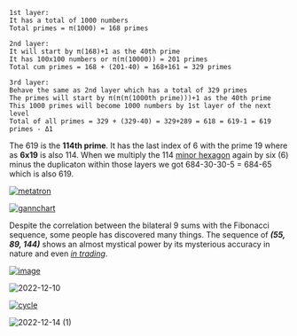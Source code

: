 ```liquid
1st layer:
It has a total of 1000 numbers
Total primes = π(1000) = 168 primes

2nd layer:
It will start by π(168)+1 as the 40th prime
It has 100x100 numbers or π(π(10000)) = 201 primes
Total cum primes = 168 + (201-40) = 168+161 = 329 primes

3rd layer:
Behave the same as 2nd layer which has a total of 329 primes
The primes will start by π(π(π(1000th prime)))+1 as the 40th prime
This 1000 primes will become 1000 numbers by 1st layer of the next level
Total of all primes = 329 + (329-40) = 329+289 = 618 = 619-1 = 619 primes - Δ1 
```

The 619 is the **114th prime**. It has the last index of 6 with the prime 19 where as **6x19** is also 114. When we multiply the 114 [minor hexagon](https://www.hexspin.com/minor-hexagons/) again by six (6) minus the duplicaton within those layers we got 684-30-30-5 = 684-65 which is also 619.

[![metatron](https://user-images.githubusercontent.com/8466209/90985852-ca542500-e5a8-11ea-9027-9bfdcbe37966.jpg)](https://gist.github.com/eq19/0ce5848f7ad62dc46dedfaa430069857#file-1_prime-md)

[![gannchart](https://user-images.githubusercontent.com/8466209/206868681-2cddf780-48f1-4dc5-9ef4-981b402a15d5.png)
](https://gist.github.com/eq19/80c8098f16f3e6ca06893b17a02d910e#file-mapping-md)

Despite the correlation between the bilateral 9 sums with the Fibonacci sequence, some people has discovered many things. The sequence of ***(55, 89, 144)*** shows an almost mystical power by its mysterious accuracy in nature and even _[in trading](https://www.tradingsim.com/day-trading/fibonacci-trading)_.

[![image](https://user-images.githubusercontent.com/8466209/216902149-2d017e85-3d95-4484-bc6c-59a4b2079137.png)](https://www.tradingsim.com/day-trading/fibonacci-trading)

![2022-12-10](https://user-images.githubusercontent.com/8466209/206884467-05a33d48-5cdc-48fd-9b75-5be406100f06.png)

[![cycle](https://user-images.githubusercontent.com/8466209/205531184-66086f89-ee4b-4536-9e22-9b1dc946b21e.png)](https://gist.github.com/eq19/f78d4470250720fb18111165564d555f#file-default-md)

![2022-12-14 (1)](https://user-images.githubusercontent.com/8466209/207418457-4db2048d-e003-492d-a78c-bc2ded725c74.png)
